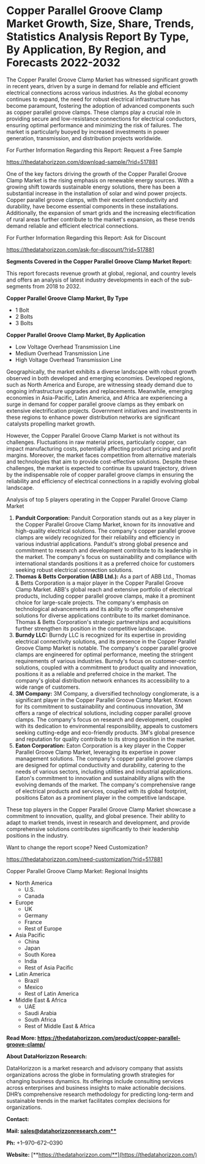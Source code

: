 ﻿# **Copper Parallel Groove Clamp Market Growth, Size, Share, Trends, Statistics Analysis Report By Type, By Application, By Region, and Forecasts 2022-2032**

The Copper Parallel Groove Clamp Market has witnessed significant growth in recent years, driven by a surge in demand for reliable and efficient electrical connections across various industries. As the global economy continues to expand, the need for robust electrical infrastructure has become paramount, fostering the adoption of advanced components such as copper parallel groove clamps. These clamps play a crucial role in providing secure and low-resistance connections for electrical conductors, ensuring optimal performance and minimizing the risk of failures. The market is particularly buoyed by increased investments in power generation, transmission, and distribution projects worldwide.

For Further Information Regarding this Report: Request a Free Sample

<https://thedatahorizzon.com/download-sample/?rid=517881>

One of the key factors driving the growth of the Copper Parallel Groove Clamp Market is the rising emphasis on renewable energy sources. With a growing shift towards sustainable energy solutions, there has been a substantial increase in the installation of solar and wind power projects. Copper parallel groove clamps, with their excellent conductivity and durability, have become essential components in these installations. Additionally, the expansion of smart grids and the increasing electrification of rural areas further contribute to the market's expansion, as these trends demand reliable and efficient electrical connections.

For Further Information Regarding this Report: Ask for Discount

<https://thedatahorizzon.com/ask-for-discount/?rid=517881>

**Segments Covered in the Copper Parallel Groove Clamp Market Report:**

This report forecasts revenue growth at global, regional, and country levels and offers an analysis of latest industry developments in each of the sub-segments from 2018 to 2032.

**Copper Parallel Groove Clamp Market, By Type**

- 1 Bolt
- 2 Bolts
- 3 Bolts

**Copper Parallel Groove Clamp Market, By Application**

- Low Voltage Overhead Transmission Line
- Medium Overhead Transmission Line
- High Voltage Overhead Transmission Line

Geographically, the market exhibits a diverse landscape with robust growth observed in both developed and emerging economies. Developed regions, such as North America and Europe, are witnessing steady demand due to ongoing infrastructure upgrades and replacements. Meanwhile, emerging economies in Asia-Pacific, Latin America, and Africa are experiencing a surge in demand for copper parallel groove clamps as they embark on extensive electrification projects. Government initiatives and investments in these regions to enhance power distribution networks are significant catalysts propelling market growth.

However, the Copper Parallel Groove Clamp Market is not without its challenges. Fluctuations in raw material prices, particularly copper, can impact manufacturing costs, potentially affecting product pricing and profit margins. Moreover, the market faces competition from alternative materials and technologies that aim to provide cost-effective solutions. Despite these challenges, the market is expected to continue its upward trajectory, driven by the indispensable role of copper parallel groove clamps in ensuring the reliability and efficiency of electrical connections in a rapidly evolving global landscape.



Analysis of top 5 players operating in the Copper Parallel Groove Clamp Market 

1. **Panduit Corporation:** Panduit Corporation stands out as a key player in the Copper Parallel Groove Clamp Market, known for its innovative and high-quality electrical solutions. The company's copper parallel groove clamps are widely recognized for their reliability and efficiency in various industrial applications. Panduit's strong global presence and commitment to research and development contribute to its leadership in the market. The company's focus on sustainability and compliance with international standards positions it as a preferred choice for customers seeking robust electrical connection solutions.
1. **Thomas & Betts Corporation (ABB Ltd.):** As a part of ABB Ltd., Thomas & Betts Corporation is a major player in the Copper Parallel Groove Clamp Market. ABB's global reach and extensive portfolio of electrical products, including copper parallel groove clamps, make it a prominent choice for large-scale projects. The company's emphasis on technological advancements and its ability to offer comprehensive solutions for diverse applications contribute to its market dominance. Thomas & Betts Corporation's strategic partnerships and acquisitions further strengthen its position in the competitive landscape.
1. **Burndy LLC:** Burndy LLC is recognized for its expertise in providing electrical connectivity solutions, and its presence in the Copper Parallel Groove Clamp Market is notable. The company's copper parallel groove clamps are engineered for optimal performance, meeting the stringent requirements of various industries. Burndy's focus on customer-centric solutions, coupled with a commitment to product quality and innovation, positions it as a reliable and preferred choice in the market. The company's global distribution network enhances its accessibility to a wide range of customers.
1. **3M Company:** 3M Company, a diversified technology conglomerate, is a significant player in the Copper Parallel Groove Clamp Market. Known for its commitment to sustainability and continuous innovation, 3M offers a range of electrical solutions, including copper parallel groove clamps. The company's focus on research and development, coupled with its dedication to environmental responsibility, appeals to customers seeking cutting-edge and eco-friendly products. 3M's global presence and reputation for quality contribute to its strong position in the market.
1. **Eaton Corporation:** Eaton Corporation is a key player in the Copper Parallel Groove Clamp Market, leveraging its expertise in power management solutions. The company's copper parallel groove clamps are designed for optimal conductivity and durability, catering to the needs of various sectors, including utilities and industrial applications. Eaton's commitment to innovation and sustainability aligns with the evolving demands of the market. The company's comprehensive range of electrical products and services, coupled with its global footprint, positions Eaton as a prominent player in the competitive landscape.

These top players in the Copper Parallel Groove Clamp Market showcase a commitment to innovation, quality, and global presence. Their ability to adapt to market trends, invest in research and development, and provide comprehensive solutions contributes significantly to their leadership positions in the industry.



Want to change the report scope? Need Customization?

<https://thedatahorizzon.com/need-customization/?rid=517881>

Copper Parallel Groove Clamp Market: Regional Insights

- North America
  - U.S.
  - Canada
- Europe
  - UK
  - Germany
  - France
  - Rest of Europe
- Asia Pacific
  - China
  - Japan
  - South Korea
  - India
  - Rest of Asia Pacific
- Latin America
  - Brazil
  - Mexico
  - Rest of Latin America
- Middle East & Africa
  - UAE
  - Saudi Arabia
  - South Africa
  - Rest of Middle East & Africa

**Read More: https://thedatahorizzon.com/product/copper-parallel-groove-clamp/**

**About DataHorizzon Research:**

DataHorizzon is a market research and advisory company that assists organizations across the globe in formulating growth strategies for changing business dynamics. Its offerings include consulting services across enterprises and business insights to make actionable decisions. DHR’s comprehensive research methodology for predicting long-term and sustainable trends in the market facilitates complex decisions for organizations.

**Contact:**

**Mail: [sales@datahorizzonresearch.com**](mailto:sales@datahorizzonresearch.com)**

**Ph:** +1–970–672–0390

**Website:** [**https://thedatahorizzon.com/**](https://thedatahorizzon.com/)


